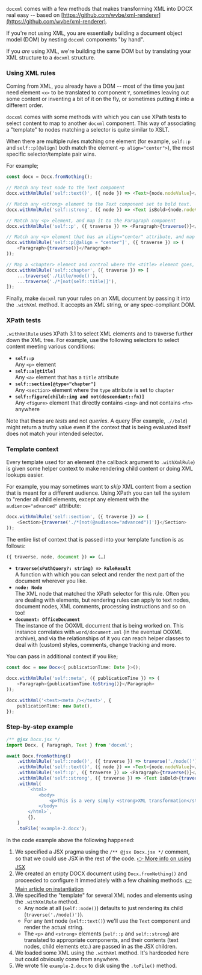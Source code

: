 `docxml` comes with a few methods that makes transforming XML into DOCX real easy -- based on
[https://github.com/wvbe/xml-renderer](https://github.com/wvbe/xml-renderer).

If you're not using XML, you are essentially building a document object model (DOM) by nesting
`docxml` components "by hand".

If you _are_ using XML, we're building the same DOM but by translating your XML structure to a `docxml` structure.

### Using XML rules

Coming from XML, you already have a DOM -- most of the time you just need element `<x>` to be translated
to component `Y`, sometimes leaving out some content or inventing a bit of it on the fly, or sometimes putting
it into a different order.

`docxml` comes with some methods with which you can use XPath tests to select content to map to another `docxml`
component. This way of associating a "template" to nodes matching a selector is quite similar to XSLT.

When there are multiple rules matching one element (for example, `self::p` and `self::p[@align]` both match the
element `<p align="center">`), the most specific selector/template pair wins.

For example;

```ts
const docx = Docx.fromNothing();

// Match any text node to the Text component
docx.withXmlRule('self::text()', ({ node }) => <Text>{node.nodeValue}</Text>);

// Match any <strong> element to the Text component set to bold text.
docx.withXmlRule('self::strong', ({ node }) => <Text isBold>{node.nodeValue}</Text>);

// Match any <p> element, and map it to the Paragraph component
docx.withXmlRule('self::p', ({ traverse }) => <Paragraph>{traverse()}</Paragraph>);

// Match any <p> element that has an align="center" attribute, and map it to the Paragraph component
docx.withXmlRule('self::p[@align = "center"]', ({ traverse }) => (
	<Paragraph>{traverse()}</Paragraph>
));

// Map a <chapter> element and control where the <title> element goes, vs. the rest
docx.withXmlRule('self::chapter', ({ traverse }) => [
	...traverse('./title/node()'),
	...traverse('./*[not(self::title)]'),
]);
```

Finally, make `docxml` run your rules on an XML document by passing it into the `.withXml` method. It accepts an XML string, or any spec-compliant DOM.

### XPath tests

`.withXmlRule` uses XPath 3.1 to select XML elements and to traverse further down the XML tree. For example, use the
following selectors to select content meeting various conditions:

- **`self::p`**<br />Any `<p>` element
- **`self::a[@title]`**<br />Any `<a>` element that has a `title` attribute
- **`self::section[@type="chapter"]`**<br />Any `<section>` element where the `type` attribute is set to `chapter`
- **`self::figure[child::img and not(descendant::fn)]`**<br />Any `<figure>` element that directly contains `<img>` and
  not contains `<fn>` anywhere

Note that these are _tests_ and not _queries_. A query (For example, `.//bold`) might return a truthy value even if the
context that is being evaluated itself does not match your intended selector.

### Template context

Every template used for an element (the callback argument to `.withXmlRule`) is given some helper context to make rendering child content or doing XML lookups easier.

For example, you may sometimes want to _skip_ XML content from a section that is meant for a different audience. Using XPath you can tell the system to "render all child elements, except any element with the `audience="advanced"` attribute:

```ts
docx.withXmlRule('self::section', ({ traverse }) => (
	<Section>{traverse('./*[not(@audience="advanced")]')}</Section>
));
```

The entire list of context that is passed into your template function is as follows:

```ts
({ traverse, node, document }) => (…)
```

- **`traverse(xPathQuery?: string) => RuleResult`**<br />A function with which you can select and render the next part of the document wherever you like.
- **`node: Node`**<br />The XML node that matched the XPath selector for this rule. Often you are dealing with elements, but rendering rules can apply to text nodes, document nodes, XML comments, processing instructions and so on too!
- **`document: OfficeDocument`**<br />The instance of the OOXML document that is being worked on. This instance correlates with `word/document.xml` (in the eventual OOXML archive), and via the relationships of it you can reach helper classes to deal with (custom) styles, comments, change tracking and more.

You can pass in additional context if you like;

```ts
const doc = new Docx<{ publicationTime: Date }>();

docx.withXmlRule('self::meta', ({ publicationTime }) => (
	<Paragraph>{publicationTime.toString()}</Paragraph>
));

docx.withXml('<test><meta /></test>', {
	publicationTime: new Date(),
});
```

### Step-by-step example

```ts
/** @jsx Docx.jsx */
import Docx, { Paragraph, Text } from 'docxml';

await Docx.fromNothing()
	.withXmlRule('self::node()', ({ traverse }) => traverse('./node()'))
	.withXmlRule('self::text()', ({ node }) => <Text>{node.nodeValue}</Text>)
	.withXmlRule('self::p', ({ traverse }) => <Paragraph>{traverse()}</Paragraph>)
	.withXmlRule('self::strong', ({ traverse }) => <Text isBold>{traverse()}</Text>)
	.withXml(
		`<html>
			<body>
				<p>This is a very simply <strong>XML transformation</strong>.</p>
			</body>
		</html>`,
		{},
	)
	.toFile('example-2.docx');
```

In the code example above the following happened:

1. We specified a JSX pragma using the `/** @jsx Docx.jsx */` comment, so that we could use JSX
   in the rest of the code. [👉 More info on using JSX](./jsx-or-not.md)
2. We created an empty DOCX document using `Docx.fromNothing()` and proceeded to configure it
   immediately with a few chaining methods. [👉 Main article on instantiation](./instantiation.md)
3. We specified the "template" for several XML nodes and elements using the `.withXmlRule` method.
   - Any node at all (`self::node()`) defaults to just rendering its child (`traverse('./node()')`).
   - For any _text_ node (`self::text()`) we'll use the `Text` component and render the actual string.
   - The `<p>` and `<strong>` elements (`self::p` and `self::strong`) are translated to appropriate
     components, and their contents (text nodes, child elements etc.) are passed in as the JSX children.
4. We loaded some XML using the `.withXml` method. It's hardcoded here but could obviously come
   from anywhere.
5. We wrote file `example-2.docx` to disk using the `.toFile()` method.
